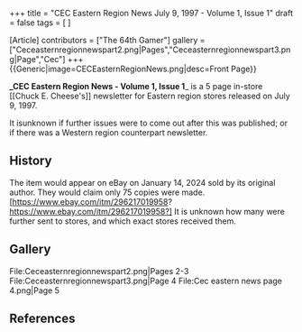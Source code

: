 +++
title = "CEC Eastern Region News July 9, 1997 - Volume 1, Issue 1"
draft = false
tags = [ ]

[Article]
contributors = ["The 64th Gamer"]
gallery = ["Ceceasternregionnewspart2.png|Pages","Ceceasternregionnewspart3.png|Page","Cec"]
+++
{{Generic|image=CECEasternRegionNews.png|desc=Front Page}}

**_CEC Eastern Region News - Volume 1, Issue 1**_ is a 5 page in-store [[Chuck E. Cheese's]] newsletter for Eastern region stores released on July 9, 1997.

It isunknown if further issues were to come out after this was published; or if there was a Western region counterpart newsletter. 

##  History ## 
The item would appear on eBay on January 14, 2024 sold by its original author. They would claim only 75 copies were made.<ref>[https://www.ebay.com/itm/296217019958? https://www.ebay.com/itm/296217019958?]</ref> It is unknown how many were further sent to stores, and which exact stores received them.

##  Gallery ## 
<gallery>
File:Ceceasternregionnewspart2.png|Pages 2-3
File:Ceceasternregionnewspart3.png|Page 4
File:Cec eastern news page 4.png|Page 5
</gallery>

##  References ## 